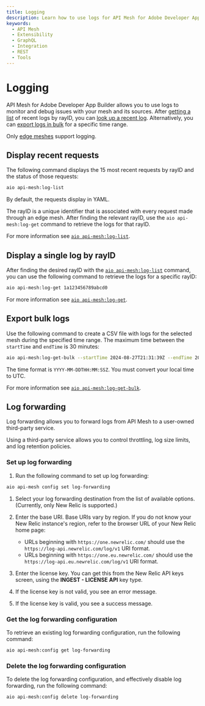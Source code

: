 ```yaml
---
title: Logging
description: Learn how to use logs for API Mesh for Adobe Developer App Builder.
keywords:
  - API Mesh
  - Extensibility
  - GraphQL
  - Integration
  - REST
  - Tools
---
```


# Logging

API Mesh for Adobe Developer App Builder allows you to use logs to monitor and debug issues with your mesh and its sources. After [getting a list](#display-recent-requests) of recent logs by rayID, you can [look up a recent log](#display-a-single-log-by-rayid). Alternatively, you can [export logs in bulk](#export-bulk-logs) for a specific time range.

<InlineAlert variant="info" slots="text"/>

Only [edge meshes](../basic/create-mesh.md#access-your-mesh-urls) support logging.

## Display recent requests

The following command displays the 15 most recent requests by rayID and the status of those requests:

```bash
aio api-mesh:log-list 
```

By default, the requests display in YAML.

The rayID is a unique identifier that is associated with every request made through an edge mesh. After finding the relevant rayID, use the `aio api-mesh:log-get` command to retrieve the logs for that rayID.

For more information see [`aio api-mesh:log-list`](./index.md#aio-api-meshlog-list).

## Display a single log by rayID

After finding the desired rayID with the [`aio api-mesh:log-list`](#display-recent-requests) command, you can use the following command to retrieve the logs for a specific rayID:

```bash
aio api-mesh:log-get 1a123456789abcd0
```

For more information see [`aio api-mesh:log-get`](./index.md#aio-api-meshlog-get).

## Export bulk logs

Use the following command to create a CSV file with logs for the selected mesh during the specified time range. The maximum time between the `startTime` and `endTime` is 30 minutes:

```bash
aio api-mesh:log-get-bulk --startTime 2024-08-27T21:31:39Z --endTime 2024-08-27T21:55:54Z --filename mesh_logs.csv
```

The time format is `YYYY-MM-DDTHH:MM:SSZ`. You must convert your local time to UTC.

For more information see [`aio api-mesh:log-get-bulk`](./index.md#aio-api-meshlog-get-bulk).

## Log forwarding

Log forwarding allows you to forward logs from API Mesh to a user-owned third-party service.

Using a third-party service allows you to control throttling, log size limits, and log retention policies.

### Set up log forwarding

1. Run the following command to set up log forwarding:

  ```bash
  aio api-mesh config set log-forwarding
  ```

1. Select your log forwarding destination from the list of available options. (Currently, only New Relic is supported.)

1. Enter the base URI. Base URIs vary by region. If you do not know your New Relic instance's region, refer to the browser URL of your New Relic home page:

   - URLs beginning with `https://one.newrelic.com/` should use the `https://log-api.newrelic.com/log/v1` URI format.
   - URLs beginning with `https://one.eu.newrelic.com/` should use the `https://log-api.eu.newrelic.com/log/v1` URI format.

1. Enter the license key. You can get this from the New Relic API keys screen, using the **INGEST - LICENSE API** key type.

1. If the license key is not valid, you see an error message.

1. If the license key is valid, you see a success message.

### Get the log forwarding configuration

To retrieve an existing log forwarding configuration, run the following command:

```bash
aio api-mesh:config get log-forwarding
```

### Delete the log forwarding configuration

To delete the log forwarding configuration, and effectively disable log forwarding, run the following command:

```bash
aio api-mesh:config delete log-forwarding
```
